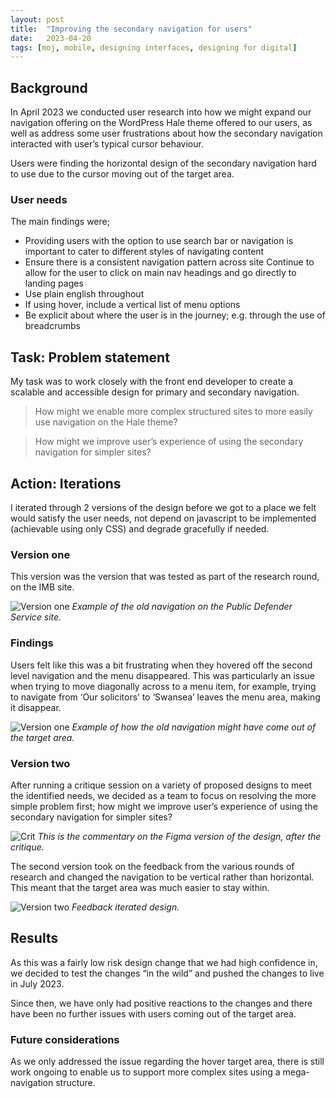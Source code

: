 ```yaml
---
layout: post
title:  "Improving the secondary navigation for users"
date:   2023-04-20
tags: [moj, mobile, designing interfaces, designing for digital]
---
```


## Background
In April 2023 we conducted user research into how we might expand our navigation offering on the WordPress Hale theme offered to our users, as well as address some user frustrations about how the secondary navigation interacted with user’s typical cursor behaviour. 

Users were finding the horizontal design of the secondary navigation hard to use due to the cursor moving out of the target area.

### User needs
The main findings were;
- Providing users with the option to use search bar or navigation is important to cater to different styles of navigating content
- Ensure there is a consistent navigation pattern across site
Continue to allow for the user to click on main nav headings and go directly to landing pages
- Use plain english throughout
- If using hover, include a vertical list of menu options
- Be explicit about where the user is in the journey; e.g. through the use of breadcrumbs

## Task: Problem statement
My task was to work closely with the front end developer to create a scalable and accessible design for primary and secondary navigation.

> How might we enable more complex structured sites to more easily use navigation on the Hale theme?

> How might we improve user’s experience of using the secondary navigation for simpler sites?

## Action: Iterations
I iterated through 2 versions of the design before we got to a place we felt would satisfy the user needs, not depend on javascript to be implemented (achievable using only CSS) and degrade gracefully if needed. 

### Version one
This version was the version that was tested as part of the research round, on the IMB site.

![Version one](/portfolio/assets/images/mega-navigation/version1.png "Example of the old navigation on the Public Defender Service site")
*Example of the old navigation on the Public Defender Service site.*

### Findings
Users felt like this was a bit frustrating when they hovered off the second level navigation and the menu disappeared. This was particularly an issue when trying to move diagonally across to a menu item, for example, trying to navigate from ‘Our solicitors’ to ‘Swansea’ leaves the menu area, making it disappear.

![Version one](/portfolio/assets/images/mega-navigation/version1_demo.png "Example of how the old navigation might have come out of the target area")
*Example of how the old navigation might have come out of the target area.*

### Version two
After running a critique session on a variety of proposed designs to meet the identified needs, we decided as a team to focus on resolving the more simple problem first; how might we improve user’s experience of using the secondary navigation for simpler sites?

![Crit](/portfolio/assets/images/mega-navigation/crit.png "This is the commentary on the Figma version of the design, after the critique")
*This is the commentary on the Figma version of the design, after the critique.*

The second version took on the feedback from the various rounds of research and changed the navigation to be vertical rather than horizontal. This meant that the target area was much easier to stay within.

![Version two](/portfolio/assets/images/mega-navigation/version2.png "Feedback iterated design")
*Feedback iterated design.*

## Results
As this was a fairly low risk design change that we had high confidence in, we decided to test the changes “in the wild” and pushed the changes to live in July 2023.

Since then, we have only had positive reactions to the changes and there have been no further issues with users coming out of the target area.

### Future considerations
As we only addressed the issue regarding the hover target area, there is still work ongoing to enable us to support more complex sites using a mega-navigation structure.